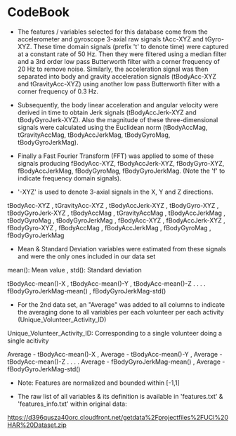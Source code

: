 CodeBook 
=========

* The features / variables selected for this database come from the accelerometer and gyroscope 3-axial raw signals tAcc-XYZ and tGyro-XYZ. These time domain signals (prefix 't' to denote time) were captured at a constant rate of 50 Hz. Then they were filtered using a median filter and a 3rd order low pass Butterworth filter with a corner frequency of 20 Hz to remove noise. Similarly, the acceleration signal was then separated into body and gravity acceleration signals (tBodyAcc-XYZ and tGravityAcc-XYZ) using another low pass Butterworth filter with a corner frequency of 0.3 Hz. 

* Subsequently, the body linear acceleration and angular velocity were derived in time to obtain Jerk signals (tBodyAccJerk-XYZ and tBodyGyroJerk-XYZ). Also the magnitude of these three-dimensional signals were calculated using the Euclidean norm (tBodyAccMag, tGravityAccMag, tBodyAccJerkMag, tBodyGyroMag, tBodyGyroJerkMag). 

* Finally a Fast Fourier Transform (FFT) was applied to some of these signals producing fBodyAcc-XYZ, fBodyAccJerk-XYZ, fBodyGyro-XYZ, fBodyAccJerkMag, fBodyGyroMag, fBodyGyroJerkMag. (Note the 'f' to indicate frequency domain signals). 
  
* '-XYZ' is used to denote 3-axial signals in the X, Y and Z directions.

tBodyAcc-XYZ , tGravityAcc-XYZ , tBodyAccJerk-XYZ , tBodyGyro-XYZ , tBodyGyroJerk-XYZ , tBodyAccMag , tGravityAccMag , tBodyAccJerkMag , tBodyGyroMag , tBodyGyroJerkMag , fBodyAcc-XYZ , fBodyAccJerk-XYZ , fBodyGyro-XYZ , fBodyAccMag , fBodyAccJerkMag , fBodyGyroMag , fBodyGyroJerkMag



* Mean & Standard Deviation variables were estimated from these signals and were the only ones included in our data set

mean(): Mean value  ,  std(): Standard deviation

tBodyAcc-mean()-X , tBodyAcc-mean()-Y , tBodyAcc-mean()-Z
 .
 .
 .
 . fBodyGyroJerkMag-mean() , fBodyGyroJerkMag-std()



* For the 2nd data set, an "Average" was added to all columns to indicate the averaging done to all variables per each volunteer per each activity (Unique_Volunteer_Activity_ID)

Unique_Volunteer_Activity_ID: Corresponding to a single volunteer doing a single acitivity

Average - tBodyAcc-mean()-X , Average - tBodyAcc-mean()-Y , Average - tBodyAcc-mean()-Z
 .
 .
 .
 . Average - fBodyGyroJerkMag-mean() , Average - fBodyGyroJerkMag-std()


* Note: Features are normalized and bounded within [-1,1]


* The raw list of all variables & its definition is available in 'features.txt' & 'features_info.txt' within original data:

https://d396qusza40orc.cloudfront.net/getdata%2Fprojectfiles%2FUCI%20HAR%20Dataset.zip





